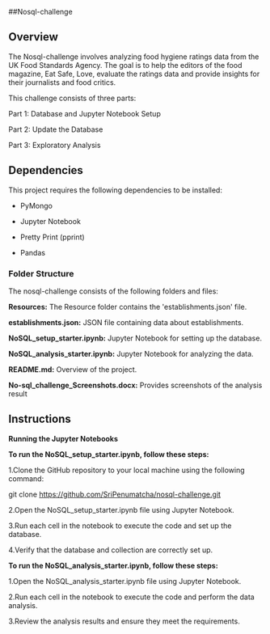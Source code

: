 ##Nosql-challenge

## Overview
 
The Nosql-challenge involves analyzing food hygiene ratings data from the UK Food Standards Agency. The goal is to help the editors of the food magazine, Eat Safe, Love, 
evaluate the ratings data and provide insights for their journalists and food critics.

This challenge consists of three parts:

Part 1: Database and Jupyter Notebook Setup

Part 2: Update the Database

Part 3: Exploratory Analysis


## Dependencies

This project requires the following dependencies to be installed:

- PyMongo 

- Jupyter Notebook

- Pretty Print (pprint)

- Pandas



### Folder Structure 

The nosql-challenge consists of the following folders and files:

**Resources:** The Resource folder contains the 'establishments.json' file.

 **establishments.json:** JSON file containing data about establishments.

**NoSQL_setup_starter.ipynb:** Jupyter Notebook for setting up the database.

**NoSQL_analysis_starter.ipynb:** Jupyter Notebook for analyzing the data.

**README.md:** Overview of the project.

**No-sql_challenge_Screenshots.docx:** Provides screenshots of the analysis result


## Instructions


**Running the Jupyter Notebooks**

**To run the NoSQL_setup_starter.ipynb, follow these steps:**

1.Clone the GitHub repository to your local machine using the following command:

   git clone https://github.com/SriPenumatcha/nosql-challenge.git
   
2.Open the NoSQL_setup_starter.ipynb file using Jupyter Notebook.

3.Run each cell in the notebook to execute the code and set up the database.

4.Verify that the database and collection are correctly set up.


**To run the NoSQL_analysis_starter.ipynb, follow these steps:**

1.Open the NoSQL_analysis_starter.ipynb file using Jupyter Notebook.

2.Run each cell in the notebook to execute the code and perform the data analysis.

3.Review the analysis results and ensure they meet the requirements.
